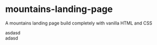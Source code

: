 # mountains-landing-page
A mountains landing page build completely with vanilla HTML and CSS

asdasd <br/> adasd
